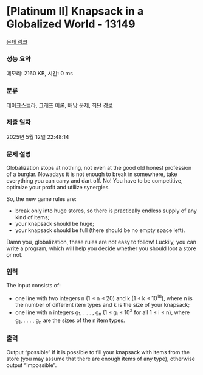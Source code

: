 # [Platinum II] Knapsack in a Globalized World - 13149 

[문제 링크](https://www.acmicpc.net/problem/13149) 

### 성능 요약

메모리: 2160 KB, 시간: 0 ms

### 분류

데이크스트라, 그래프 이론, 배낭 문제, 최단 경로

### 제출 일자

2025년 5월 12일 22:48:14

### 문제 설명

<p>Globalization stops at nothing, not even at the good old honest profession of a burglar. Nowadays it is not enough to break in somewhere, take everything you can carry and dart off. No! You have to be competitive, optimize your profit and utilize synergies.</p>

<p>So, the new game rules are:</p>

<ul>
	<li>break only into huge stores, so there is practically endless supply of any kind of items;</li>
	<li>your knapsack should be huge;</li>
	<li>your knapsack should be full (there should be no empty space left).</li>
</ul>

<p>Damn you, globalization, these rules are not easy to follow! Luckily, you can write a program, which will help you decide whether you should loot a store or not.</p>

### 입력 

 <p>The input consists of:</p>

<ul>
	<li>one line with two integers n (1 ≤ n ≤ 20) and k (1 ≤ k ≤ 10<sup>18</sup>), where n is the number of different item types and k is the size of your knapsack;</li>
	<li>one line with n integers g<sub>1</sub>, . . . , g<sub>n</sub> (1 ≤ g<sub>i</sub> ≤ 10<sup>3</sup> for all 1 ≤ i ≤ n), where g<sub>1</sub>, . . . , g<sub>n</sub> are the sizes of the n item types.</li>
</ul>

### 출력 

 <p>Output “possible” if it is possible to fill your knapsack with items from the store (you may assume that there are enough items of any type), otherwise output “impossible”.</p>

